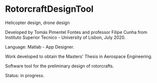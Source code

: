 # RotorcraftDesignTool
Helicopter design, drone design


Developed by Tomás Pimentel Fontes and professor Filipe Cunha from Instituto Superior Tecnico - University of Lisbon, July 2020.

Language: Matlab - App Designer.

Work developed to obtain the Masters' Thesis in Aerospace Engineering.

Software tool for the preliminary design of rotorcrafts.

Status: in progress.
